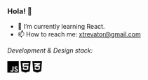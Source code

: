 ### Hola! 👋
- 🌱 I’m currently learning React.
- 📫 How to reach me: xtrevator@gmail.com



*Development & Design stack:*  

<code><img height="30" src="https://raw.githubusercontent.com/4u6u570/resume/6b8b68dd999f4b2015d77a90634f22e435e2fafa/assets/font-awesome/svgs/brands/js.svg"></code>
<code><img height="30" src="https://raw.githubusercontent.com/4u6u570/resume/6b8b68dd999f4b2015d77a90634f22e435e2fafa/assets/font-awesome/svgs/brands/html5.svg"></code>
<code><img height="30" src="https://raw.githubusercontent.com/4u6u570/resume/6b8b68dd999f4b2015d77a90634f22e435e2fafa/assets/font-awesome/svgs/brands/css3-alt.svg"></code>
<i class="fa-brands fa-angular"></i>

    

<!--
*4u6u570/4u6u570* is a ✨ special ✨ repository because its `README.md` (this file) appears on your GitHub profile.

- 🔭 I’m currently working on WordPress projects.
- 🌱 I’m currently learning MERN & UX/UI.
- 👯 I’m looking to collaborate on Open Source projects.
- 💬 Ask me about ...
- 📫 How to reach me: augustosalazar[at]outlook.com
- 😄 Pronouns: He/Him
- ⚡ Fun fact: Time is inexorable.
-->
